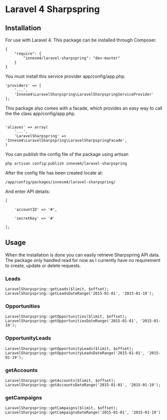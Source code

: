 Laravel 4 Sharpspring
===================

## Installation
For use with Laravel 4. This package can be installed through Composer.

```
{
    "require": {
		"innesm4/laravel-sharpspring": "dev-master"
	}
}
```

You must install this service provider app/config/app.php.

```
'providers' => [
    '...',
    'Innesm4\LaravelSharpspring\LaravelSharpspringServiceProvider'
];
```

This package also comes with a facade, which provides an easy way to call the the class app/config/app.php.


```

'aliases' => array(
	'...',
	'LaravelSharpspring' => 'Innesm4\LaravelSharpspring\LaravelSharpspringFacade',
)
```

You can publish the config file of the package using artisan

```
php artisan config:publish innesm4/laravel-sharpspring
```

After the config file has been created locate at:

```
/app/config/packages/innesm4/laravel-sharpspring/
```

And enter API details:

```
[

    'accountID' => '#',

    'secretKey' => '#'

];
```    

## Usage

When the installation is done you can easily retrieve Sharpspring API data. The package only handled read for now as I currently have no requirement to create, update or delete requests.

### Leads

```
LaravelSharpspring::getLeads($limit, $offset);
LaravelSharpspring::getLeadsDateRange('2015-01-01', '2015-01-19');
```   

### Opportunities

```
LaravelSharpspring::getOpportunities($limit, $offset);
LaravelSharpspring::getOpportunitiesDateRange('2015-01-01', '2015-01-19');
```   

### OpportunityLeads

```
LaravelSharpspring::getOpportunityLeads($limit, $offset);
LaravelSharpspring::getOpportunityLeadsDateRange('2015-01-01', '2015-01-19');
```   

### getAccounts

```
LaravelSharpspring::getAccounts($limit, $offset); 
LaravelSharpspring::getAccountsDateRange('2015-01-01', '2015-01-19');
```   

### getCampaigns

```
LaravelSharpspring::getCampaigns($limit, $offset);
LaravelSharpspring::getCampaignsDateRange('2015-01-01', '2015-01-19')
```   
